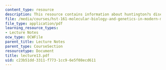 ```yaml
---
content_type: resource
description: This resource contains information about huntington?s disease.
file: /media/courses/hst-161-molecular-biology-and-genetics-in-modern-medicine-fall-2007/c23b51dd3311f7731cc96e5f08ecd611_lecture13.pdf
file_type: application/pdf
learning_resource_types:
- Lecture Notes
ocw_type: OCWFile
parent_title: Lecture Notes
parent_type: CourseSection
resourcetype: Document
title: lecture13.pdf
uid: c23b51dd-3311-f773-1cc9-6e5f08ecd611
---
```

